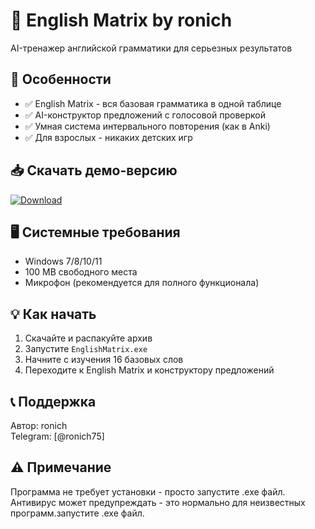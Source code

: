 # 🎯 English Matrix by ronich

AI-тренажер английской грамматики для серьезных результатов

## 🚀 Особенности

- ✅ English Matrix - вся базовая грамматика в одной таблице
- ✅ AI-конструктор предложений с голосовой проверкой  
- ✅ Умная система интервального повторения (как в Anki)
- ✅ Для взрослых - никаких детских игр

## 📥 Скачать демо-версию

[![Download](https://img.shields.io/badge/Download-Demo-brightgreen)](https://github.com/ronich75/english-matrix/releases/latest)

## 🖥️ Системные требования

- Windows 7/8/10/11
- 100 MB свободного места  
- Микрофон (рекомендуется для полного функционала)

## 💡 Как начать

1. Скачайте и распакуйте архив
2. Запустите `EnglishMatrix.exe`
3. Начните с изучения 16 базовых слов
4. Переходите к English Matrix и конструктору предложений

## 📞 Поддержка

Автор: ronich  
Telegram: [@ronich75]

## ⚠️ Примечание

Программа не требует установки - просто запустите .exe файл.
Антивирус может предупреждать - это нормально для неизвестных программ.запустите .exe файл.
